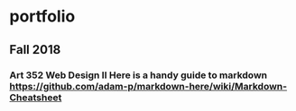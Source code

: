 # portfolio
## Fall 2018
### Art 352 Web Design II Here is a handy guide to markdown https://github.com/adam-p/markdown-here/wiki/Markdown-Cheatsheet
